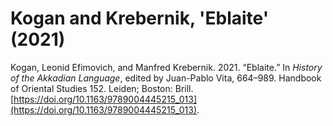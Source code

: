 # Kogan and Krebernik, 'Eblaite' (2021)

Kogan, Leonid Efimovich, and Manfred Krebernik. 2021. “Eblaite.” In *History of the Akkadian Language*, edited by Juan-Pablo Vita, 664–989. Handbook of Oriental Studies 152. Leiden; Boston: Brill. [https://doi.org/10.1163/9789004445215_013](https://doi.org/10.1163/9789004445215_013).
